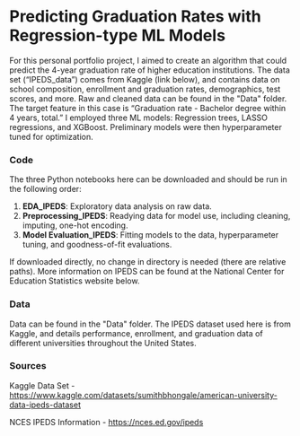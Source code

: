 # Predicting Graduation Rates with Regression-type ML Models

For this personal portfolio project, I aimed to create an algorithm that could predict the 4-year graduation rate of higher education institutions. The data set (“IPEDS_data”) comes from Kaggle (link below), and contains data on school composition, enrollment and graduation rates, demographics, test scores, and more. Raw and cleaned data can be found in the "Data" folder. The target feature in this case is “Graduation rate - Bachelor degree within 4 years, total.” I employed three ML models: Regression trees, LASSO regressions, and XGBoost. Preliminary models were then hyperparameter tuned for optimization. 

### Code
The three Python notebooks here can be downloaded and should be run in the following order:

1)	**EDA_IPEDS**: Exploratory data analysis on raw data.
2)	**Preprocessing_IPEDS**: Readying data for model use, including cleaning, imputing, one-hot encoding.
3)	**Model Evaluation_IPEDS**: Fitting models to the data, hyperparameter tuning, and goodness-of-fit evaluations.

If downloaded directly, no change in directory is needed (there are relative paths). More information on IPEDS can be found at the National Center for Education Statistics website below. 

### Data
Data can be found in the "Data" folder. The IPEDS dataset used here is from Kaggle, and details performance, enrollment, and graduation data of different universities throughout the United States.

### Sources
Kaggle Data Set - https://www.kaggle.com/datasets/sumithbhongale/american-university-data-ipeds-dataset 

NCES IPEDS Information - https://nces.ed.gov/ipeds 
